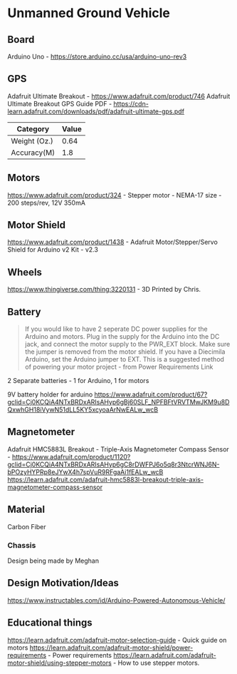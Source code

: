 # Unmanned Ground Vehicle

## Board
Arduino Uno - https://store.arduino.cc/usa/arduino-uno-rev3
## GPS
Adafruit Ultimate Breakout - https://www.adafruit.com/product/746
Adafruit Ultimate Breakout GPS Guide PDF - https://cdn-learn.adafruit.com/downloads/pdf/adafruit-ultimate-gps.pdf

| Category      |  Value |
|---------------|--------|
|  Weight (Oz.) |  0.64  |
|  Accuracy(M)  |   1.8  |

## Motors
https://www.adafruit.com/product/324 - Stepper motor - NEMA-17 size - 200 steps/rev, 12V 350mA
## Motor Shield
https://www.adafruit.com/product/1438 - Adafruit Motor/Stepper/Servo Shield for Arduino v2 Kit - v2.3
## Wheels
https://www.thingiverse.com/thing:3220131 - 3D Printed by Chris.
## Battery
> If you would like to have 2 seperate DC power supplies for the Arduino and motors. Plug in the supply for the Arduino into the DC jack, and connect the motor supply to the PWR_EXT block. Make sure the jumper is removed from the motor shield.
If you have a Diecimila Arduino, set the Arduino jumper to EXT. This is a suggested method of powering your motor project - from Power Requirements Link

2 Separate batteries - 1 for Arduino, 1 for motors

9V battery holder for arduino
https://www.adafruit.com/product/67?gclid=Cj0KCQiA4NTxBRDxARIsAHyp6gBj60SLF_NPFBFtVRVTMwJKM9u8DQxwhGH18iVywN51dLL5KY5xcyoaArNwEALw_wcB


## Magnetometer
Adafruit HMC5883L Breakout - Triple-Axis Magnetometer Compass Sensor - https://www.adafruit.com/product/1120?gclid=Cj0KCQiA4NTxBRDxARIsAHyp6gC8rDWFPJ6o5q8r3NtcrWNJ6N-bPOzyHYPRp8eJYwX4h7spVuR9RFgaAi1fEALw_wcB
https://learn.adafruit.com/adafruit-hmc5883l-breakout-triple-axis-magnetometer-compass-sensor
## Material
Carbon Fiber
### Chassis
Design being made by Meghan
## Design Motivation/Ideas
https://www.instructables.com/id/Arduino-Powered-Autonomous-Vehicle/
## Educational things
https://learn.adafruit.com/adafruit-motor-selection-guide - Quick guide on motors
https://learn.adafruit.com/adafruit-motor-shield/power-requirements - Power requirements
https://learn.adafruit.com/adafruit-motor-shield/using-stepper-motors - How to use stepper motors.

